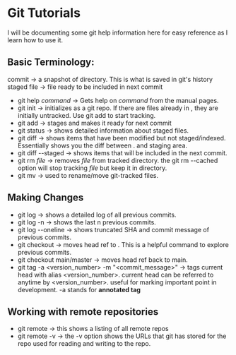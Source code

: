 # Git Tutorials
I will be documenting some git help information here for easy reference as I learn how to use it.

## Basic Terminology:
commit -> a snapshot of directory. This is what is saved in git's history
staged file -> file ready to be included in next commit

- git help *command* -> Gets help on *command* from the manual pages.
- git init <dirname> -> initializes <dirname> as a git repo. If there are files already in <dirname>, they are initially untracked. Use git add <filename> to start tracking.
- git add <filename> -> stages <filename> and makes it ready for next commit
- git status -> shows detailed information about staged files.
- git diff -> shows items that have been modified but not staged/indexed. Essentially shows you the diff between . and staging area.
- git diff --staged -> shows items that will be included in the next commit.
- git rm *file* -> removes *file* from tracked directory. the git rm --cached option will stop tracking *file* but keep it in directory.
- git mv -> used to rename/move git-tracked files.

## Making Changes
- git log -> shows a detailed log of all previous commits.
- git log -n -> shows the last n previous commits.
- git log --oneline -> shows truncated SHA and commit message of previous commits.
- git checkout <branch> -> moves head ref to <branch>. This is a helpful command to explore previous commits.
- git checkout main/master -> moves head ref back to main.
- git tag -a <version_number> -m "<commit_message>" -> tags current head with alias <version_number>. current head can be referred to anytime by <version_number>. useful for marking important point in development. -a stands for **annotated tag**

## Working with remote repositories
- git remote -> this shows a listing of all remote repos
- git remote -v -> the -v option shows the URLs that git has stored for the repo used for reading and writing to the repo.